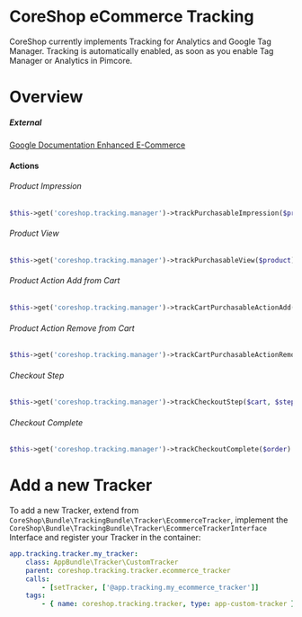 # CoreShop eCommerce Tracking

CoreShop currently implements Tracking for Analytics and Google Tag Manager. Tracking is automatically enabled, as soon as you enable Tag Manager or Analytics in Pimcore.

# Overview
##### External
[Google Documentation Enhanced E-Commerce](https://developers.google.com/analytics/devguides/collection/analyticsjs/enhanced-ecommerce)

#### Actions

###### Product Impression
```php
$this->get('coreshop.tracking.manager')->trackPurchasableImpression($product);
```

###### Product View
```php
$this->get('coreshop.tracking.manager')->trackPurchasableView($product);
```

###### Product Action Add from Cart
```php
$this->get('coreshop.tracking.manager')->trackCartPurchasableActionAdd($cart, $product);
```

###### Product Action Remove from Cart
```php
$this->get('coreshop.tracking.manager')->trackCartPurchasableActionRemove($cart, $product);
```

###### Checkout Step
```php
$this->get('coreshop.tracking.manager')->trackCheckoutStep($cart, $stepIdentifier, $checkoutOption)
```

###### Checkout Complete
```php
$this->get('coreshop.tracking.manager')->trackCheckoutComplete($order)
```

# Add a new Tracker
To add a new Tracker, extend from `CoreShop\Bundle\TrackingBundle\Tracker\EcommerceTracker`, implement the `CoreShop\Bundle\TrackingBundle\Tracker\EcommerceTrackerInterface` Interface and register your Tracker in the container:

```yaml
app.tracking.tracker.my_tracker:
    class: AppBundle\Tracker\CustomTracker
    parent: coreshop.tracking.tracker.ecommerce_tracker
    calls:
        - [setTracker, ['@app.tracking.my_ecommerce_tracker']]
    tags:
        - { name: coreshop.tracking.tracker, type: app-custom-tracker }
```